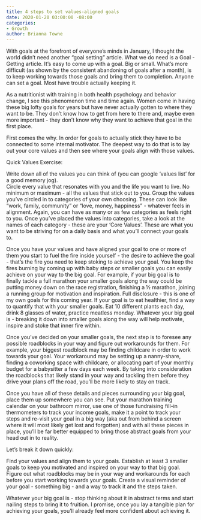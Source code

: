 ```yaml
---
title: 4 steps to set values-aligned goals
date: 2020-01-20 03:00:00 -08:00
categories:
- Growth
author: Brianna Towne
---
```


With goals at the forefront of everyone’s minds in January, I thought the world didn’t need another “goal setting” article. What we do need is a Goal - Getting article. It’s easy to come up with a goal. Big or small. What’s more difficult (as shown by the consistent abandoning of goals after a month), is to keep working towards those goals and bring them to completion. Anyone can set a goal. Most have trouble actually keeping it.

As a nutritionist with training in both health psychology and behavior change, I see this phenomenon time and time again. Women come in having these big lofty goals for years but have never actually gotten to where they want to be. They don’t know how to get from here to there and, maybe even more important - they don’t know why they want to achieve that goal in the first place.

First comes the why. In order for goals to actually stick they have to be connected to some internal motivator. The deepest way to do that is to lay out your core values and then see where your goals align with those values.

Quick Values Exercise:

Write down all of the values you can think of (you can google ‘values list’ for a good memory jog).  
Circle every value that resonates with you and the life you want to live. No minimum or maximum - all the values that stick out to you. 
Group the values you’ve circled in to categories of your own choosing. These can look like “work, family, community” or “love, money, happiness” - whatever feels in alignment. Again, you can have as many or as few categories as feels right to you. Once you’ve placed the values into categories, take a look at the names of each category - these are your ‘Core Values’. These are what you want to be striving for on a daily basis and what you’ll connect your goals to.

Once you have your values and have aligned your goal to one or more of them you start to fuel the fire inside yourself - the desire to achieve the goal - that’s the fire you need to keep stoking to achieve your goal. You keep the fires burning by coming up with baby steps or smaller goals you can easily achieve on your way to the big goal. For example, if your big goal is to finally tackle a full marathon your smaller goals along the way could be putting money down on the race registration, finishing a ½ marathon, joining a running group for motivation and inspiration. Full disclosure - this is one of my own goals for this coming year. If your goal is to eat healthier, find a way to quantify that with your smaller goals. Eat 10 different plants each day,  drink 8 glasses of water, practice meatless monday. Whatever your big goal is - breaking it down into smaller goals along the way will help motivate, inspire and stoke that inner fire within.

Once you’ve decided on your smaller goals, the next step is to foresee any possible roadblocks in your way and figure out workarounds for them. For example, your biggest roadblock may be finding childcare in order to work towards your goal. Your workaround may be setting up a nanny-share, finding a coworking space with childcare, or allocating part of your monthly budget for a babysitter a few days each week. By taking into consideration the roadblocks that likely stand in your way and tackling them before they drive your plans off the road, you’ll be more likely to stay on track.

Once you have all of these details and pieces surrounding your big goal, place them up somewhere you can see. Put your marathon training calendar on your bathroom mirror, use one of those fundraising fill-in thermometers to track your income goals, make it a point to track your steps and re-visit your goal in a big way (aka out from behind a screen where it will most likely get lost and forgotten) and with all these pieces in place, you’ll be far better equipped to bring those abstract goals from your head out in to reality.

Let’s break it down quickly:

Find your values and align them to your goals.
Establish at least 3 smaller goals to keep you motivated and inspired on your way to that big goal.
Figure out what roadblocks may be in your way and workarounds for each before you start working towards your goals.
Create a visual reminder of your goal - something big - and a way to track it and the steps taken.

Whatever your big goal is - stop thinking about it in abstract terms and start nailing steps to bring it to fruition. I promise, once you lay a tangible plan for achieving your goals, you’ll already feel more confident about achieving it.
